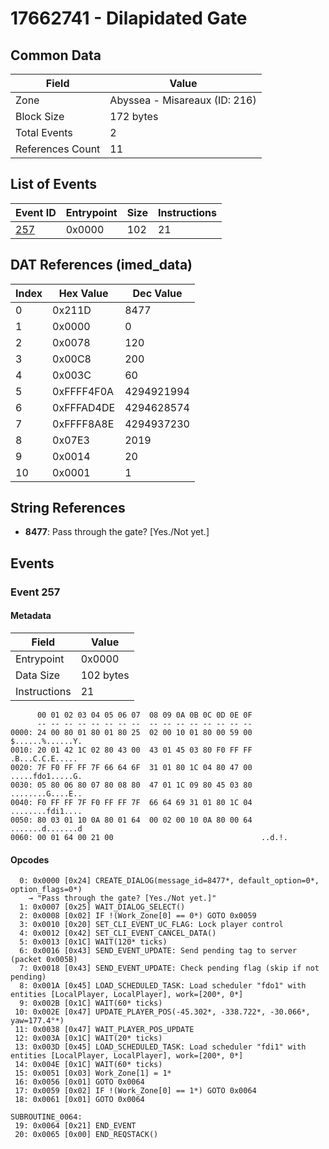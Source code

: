 # 17662741 - Dilapidated Gate

## Common Data

| Field            | Value                         |
|------------------|-------------------------------|
| Zone             | Abyssea - Misareaux (ID: 216) |
| Block Size       | 172 bytes                     |
| Total Events     | 2                             |
| References Count | 11                            |

## List of Events

| Event ID          | Entrypoint   |   Size |   Instructions |
|-------------------|--------------|--------|----------------|
| [257](#event-257) | 0x0000       |    102 |             21 |

## DAT References (imed_data)

|   Index | Hex Value   |   Dec Value |
|---------|-------------|-------------|
|       0 | 0x211D      |        8477 |
|       1 | 0x0000      |           0 |
|       2 | 0x0078      |         120 |
|       3 | 0x00C8      |         200 |
|       4 | 0x003C      |          60 |
|       5 | 0xFFFF4F0A  |  4294921994 |
|       6 | 0xFFFAD4DE  |  4294628574 |
|       7 | 0xFFFF8A8E  |  4294937230 |
|       8 | 0x07E3      |        2019 |
|       9 | 0x0014      |          20 |
|      10 | 0x0001      |           1 |

## String References

- **8477**: Pass through the gate? [Yes./Not yet.]

## Events

### Event 257

#### Metadata

| Field        | Value     |
|--------------|-----------|
| Entrypoint   | 0x0000    |
| Data Size    | 102 bytes |
| Instructions | 21        |

```
      00 01 02 03 04 05 06 07  08 09 0A 0B 0C 0D 0E 0F
      -- -- -- -- -- -- -- --  -- -- -- -- -- -- -- --
0000: 24 00 80 01 80 01 80 25  02 00 10 01 80 00 59 00  $......%......Y.
0010: 20 01 42 1C 02 80 43 00  43 01 45 03 80 F0 FF FF   .B...C.C.E.....
0020: 7F F0 FF FF 7F 66 64 6F  31 01 80 1C 04 80 47 00  .....fdo1.....G.
0030: 05 80 06 80 07 80 08 80  47 01 1C 09 80 45 03 80  ........G....E..
0040: F0 FF FF 7F F0 FF FF 7F  66 64 69 31 01 80 1C 04  ........fdi1....
0050: 80 03 01 10 0A 80 01 64  00 02 00 10 0A 80 00 64  .......d.......d
0060: 00 01 64 00 21 00                                 ..d.!.          
```

#### Opcodes

```
  0: 0x0000 [0x24] CREATE_DIALOG(message_id=8477*, default_option=0*, option_flags=0*)
    → "Pass through the gate? [Yes./Not yet.]"
  1: 0x0007 [0x25] WAIT_DIALOG_SELECT()
  2: 0x0008 [0x02] IF !(Work_Zone[0] == 0*) GOTO 0x0059
  3: 0x0010 [0x20] SET_CLI_EVENT_UC_FLAG: Lock player control
  4: 0x0012 [0x42] SET_CLI_EVENT_CANCEL_DATA()
  5: 0x0013 [0x1C] WAIT(120* ticks)
  6: 0x0016 [0x43] SEND_EVENT_UPDATE: Send pending tag to server (packet 0x005B)
  7: 0x0018 [0x43] SEND_EVENT_UPDATE: Check pending flag (skip if not pending)
  8: 0x001A [0x45] LOAD_SCHEDULED_TASK: Load scheduler "fdo1" with entities [LocalPlayer, LocalPlayer], work=[200*, 0*]
  9: 0x002B [0x1C] WAIT(60* ticks)
 10: 0x002E [0x47] UPDATE_PLAYER_POS(-45.302*, -338.722*, -30.066*, yaw=177.4°*)
 11: 0x0038 [0x47] WAIT_PLAYER_POS_UPDATE
 12: 0x003A [0x1C] WAIT(20* ticks)
 13: 0x003D [0x45] LOAD_SCHEDULED_TASK: Load scheduler "fdi1" with entities [LocalPlayer, LocalPlayer], work=[200*, 0*]
 14: 0x004E [0x1C] WAIT(60* ticks)
 15: 0x0051 [0x03] Work_Zone[1] = 1*
 16: 0x0056 [0x01] GOTO 0x0064
 17: 0x0059 [0x02] IF !(Work_Zone[0] == 1*) GOTO 0x0064
 18: 0x0061 [0x01] GOTO 0x0064

SUBROUTINE_0064:
 19: 0x0064 [0x21] END_EVENT
 20: 0x0065 [0x00] END_REQSTACK()
```
